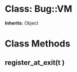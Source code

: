 # Class: Bug::VM
**Inherits:** Object
    



# Class Methods
## register_at_exit(t ) [](#method-c-register_at_exit)

